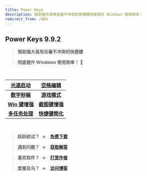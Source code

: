 ```yaml
---
title: Power Keys
description: 借助强大易用且毫不冲突的快捷键彻底提升 Windows 使用效率！
redirect_from: /404
---
```


## Power Keys 9.9.2

> **借助强大易用且毫不冲突的快捷键**

> **彻底提升 Windows 使用效率！** :rocket:

<br>

|  [**光速启动**](/launcher)   |   [**空格编辑**](/space)    |
| :--------------------------: | :-------------------------: |
|   [**数字秒输**](/numpad)    |    [**游戏模式**](/game)    |
|    [**Win 键增强**](/win)    |  [**截图键增强**](/prtsc)   |
| [**多任务处理**](/multitask) | [**快捷键简化**](/simplify) |

<br>

> **跃跃欲试？&ensp;→&emsp;[免费下载](/download)**

> **遇到问题？&ensp;→&emsp;[获取解答](/faq)**

> **喜欢软件？&ensp;→&emsp;[打赏作者](/donate)**

> **爱屋及乌？&ensp;→&emsp;[访问博客](https://szzhiyang.GitHub.io)**
